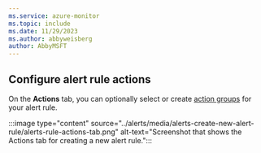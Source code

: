 ```yaml
---
ms.service: azure-monitor
ms.topic: include
ms.date: 11/29/2023
ms.author: abbyweisberg
author: AbbyMSFT
---
```


## Configure alert rule actions

On the **Actions** tab, you can optionally select or create [action groups](../alerts/action-groups.md) for your alert rule.

:::image type="content" source="../alerts/media/alerts-create-new-alert-rule/alerts-rule-actions-tab.png" alt-text="Screenshot that shows the Actions tab for creating a new alert rule.":::
